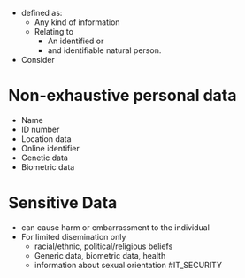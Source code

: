 * defined as:
	* Any kind of information
	* Relating to 
		* An identified or 
		* and identifiable natural person.
* Consider
# **Non-exhaustive personal data**
* Name
* ID number
* Location data
* Online identifier
* Genetic data
* Biometric data
# **Sensitive Data**
* can cause harm or embarrassment to the individual
* For limited disemination only
	* racial/ethnic, political/religious beliefs
	* Generic data, biometric data, health
	* information about sexual orientation
#IT_SECURITY 